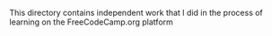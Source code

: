 This directory contains independent work that I did in the process of learning on the FreeCodeCamp.org platform
